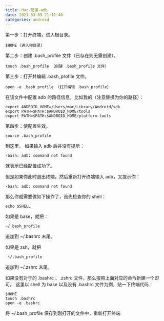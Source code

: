 ```yaml
---
title: Mac-配置-adb
date: 2021-03-09 21:12:40
categories: android
---
```

第一步：打开终端，进入根目录。

```
$HOME (进入根目录)
```

第二步：创建 .bash_profile 文件（已存在则无需创建）。
```
touch .bash_profile （创建 .bash_profile 文件）
```
第三步：打开并编辑 .bash_profile 文件。
```
open -e .bash_profile （打开编辑 .bash_profile）
```
在该文件中配置 adb 的路径信息，比如我的（注意替换为你的路径）：
```
export ANDROID_HOME=/Users/mac/Library/Android/sdk
export PATH=$PATH:$ANDROID_HOME/tools
export PATH=$PATH:$ANDROID_HOME/platform-tools
```
第四步：使配置生效。
```
source .bash_profile
```
到这里， 如果输入 adb 后并没有提示：
```
-bash: adb: command not found
```
就表示已经配置成功了。

但是如果你此时退出终端，然后重新打开终端输入 adb，又提示你：
```
-bash: adb: command not found
```
那么你就需要做如下操作了，首先检查你的 shell：
```
echo $SHELL
```
如果是 base，就把：
```
~/.bash_profile
```
追加到 ~/.bashrc 末尾。

如果是 zsh，就把
```
 ~/.bash_profile
```
追加到 ~/.zshrc 末尾。

如果没有对于的 .bashrc 、.zshrc 文件，那么按照上面对应的命令新建一个即可。
这里以 shell 为 base 以及没有 .bashrc 文件为例，贴一下终端代码：
```
$HOME
touch .bashrc
open -e .bashrc
```
将 ~/.bash_profile 保存到刚打开的文件中，重新打开终端
